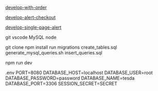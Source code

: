 [develop-with-order](https://github.com/Skuukzkyy/node_template/tree/develop-with-order)

[develop-alert-checkout](https://github.com/Skuukzkyy/node_template/tree/develop-alert-checkout)

[develop-single-page-alert](https://github.com/Skuukzkyy/node_template/tree/develop-single-page-alert)



git
vscode
MySQL
node


git clone
npm install
run migrations
	create_tables.sql
	generate_mysql_queries.sh
	insert_queries.sql

npm run dev




.env
PORT=8080
DATABASE_HOST=localhost
DATABASE_USER=root
DATABASE_PASSWORD=password
DATABASE_NAME=tesda
DATABASE_PORT=3306
SESSION_SECRET=SECRET
